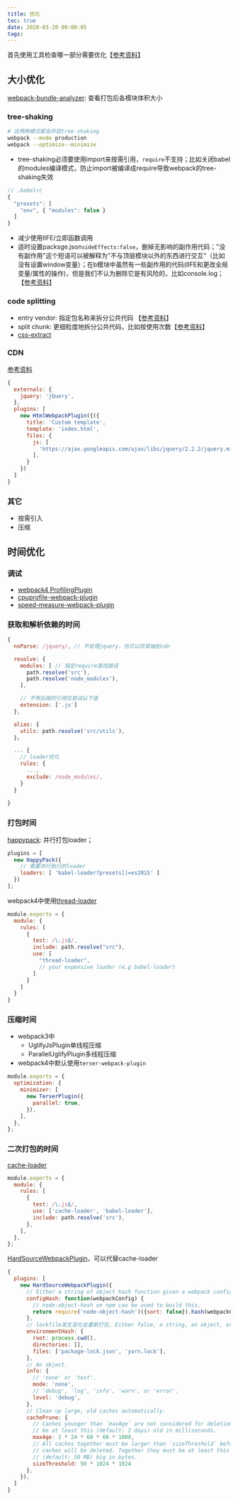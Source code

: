 ```yaml
---
title: 优化
toc: true
date: 2020-03-20 00:00:05
tags:
---
```



首先使用工具检查哪一部分需要优化【[参考资料](https://mp.weixin.qq.com/s/mo8V3p-ex3mNdScBqJk5gQ)】



## 大小优化
[webpack-bundle-analyzer](https://github.com/webpack-contrib/webpack-bundle-analyzer): 查看打包后各模块体积大小

### tree-shaking
```sh
# 这两种模式都会开启tree-shaking
webpack --mode production
webpack --optimize--minimize
```

* tree-shaking必须要使用import来按需引用，`require`不支持；比如关闭babel的modules编译模式，防止import被编译成require导致webpack的tree-shaking失效
```js
// .babelrc
{
  "presets": [
    "env", { "modules": false }
  ]
}
```

* 减少使用IIFE/立即函数调用
* 适时设置packsge.json`sideEffects:false`，删掉无影响的副作用代码；"没有副作用"这个短语可以被解释为"不与顶层模块以外的东西进行交互"（比如没有设置window变量）；在b模块中虽然有一些副作用的代码(IIFE和更改全局变量/属性的操作)，但是我们不认为删除它是有风险的，比如console.log；【[参考资料](https://juejin.im/post/5bb8ef58f265da0a972e3434#heading-15)】


### code splitting
* entry vendor: 指定包名称来拆分公共代码 【[参考资料](/wiki/1.前端/JavaScript/Webpack/config/entry_output)】
* split chunk: 更细粒度地拆分公共代码，比如按使用次数【[参考资料](/wiki/1.前端/JavaScript/Webpack/config/optimization_chunks)】
* [css-extract](https://webpack.js.org/plugins/mini-css-extract-plugin/#install)


### CDN
[参考资料](/wiki/1.前端/z.框架_源码_原理/Plugin/head#html-webpack-plugin)
```js
{
  externals: {
    jquery: 'jQuery',
  },
  plugins: [
    new HtmlWebpackPlugin({({
      title: 'Custom template',
      template: 'index.html',
      files: {
        js: [
          'https://ajax.googleapis.com/ajax/libs/jquery/2.2.2/jquery.min.js',
        ],
      }
    })
  ]
}
```

### 其它
* 按需引入
* 压缩


## 时间优化

### 调试
* [webpack4 ProfilingPlugin](https://webpack.js.org/plugins/profiling-plugin/)
* [cpuprofile-webpack-plugin](https://github.com/jantimon/cpuprofile-webpack-plugin)
* [speed-measure-webpack-plugin](https://github.com/stephencookdev/speed-measure-webpack-plugin)



### 获取和解析依赖的时间
```js
{
  noParse: /jquery/, // 不处理jquery，也可以将其抽到cdn

  resolve: {
    modules: [ // 指定require查找路径
      path.resolve('src'),
      path.resolve('node_modules'),
    ],

    // 不带后缀的引用仅尝试以下值
    extension: ['.js']
  },

  alias: {
    utils: path.resolve('src/utils'),
  }，

  ... {
    // loader优化
    rules: {
      ...,
      exclude: /node_modules/,
    }
  }
  
}
```


### 打包时间
[happypack](https://github.com/amireh/happypack): 并行打包loader；
```js
plugins = [
  new HappyPack({
    // 需要并行执行的loader
    loaders: [ 'babel-loader?presets[]=es2015' ]
  })
];
```
webpack4中使用[thread-loader](https://github.com/webpack-contrib/thread-loader)
```js
module.exports = {
  module: {
    rules: [
      {
        test: /\.js$/,
        include: path.resolve("src"),
        use: [
          "thread-loader",
          // your expensive loader (e.g babel-loader)
        ]
      }
    ]
  }
}
```



### 压缩时间
* webpack3中
  * UglifyJsPlugin单线程压缩
  * ParallelUglifyPlugin多线程压缩
* webpack4中默认使用`terser-webpack-plugin`
```js
module.exports = {
  optimization: {
    minimizer: [
      new TerserPlugin({
        parallel: true,
      }),
    ],
  },
};
```

### 二次打包的时间
[cache-loader](https://github.com/webpack-contrib/cache-loader)
```js
module.exports = {
  module: {
    rules: [
      {
        test: /\.js$/,
        use: ['cache-loader', 'babel-loader'],
        include: path.resolve('src'),
      },
    ],
  },
};
```

[HardSourceWebpackPlugin](https://github.com/mzgoddard/hard-source-webpack-plugin)，可以代替cache-loader
```js
{
  plugins: [
    new HardSourceWebpackPlugin({
      // Either a string of object hash function given a webpack config.
      configHash: function(webpackConfig) {
        // node-object-hash on npm can be used to build this.
        return require('node-object-hash')({sort: false}).hash(webpackConfig);
      },
      // lockfile发生变化会重新打包, Either false, a string, an object, or a project hashing function. 
      environmentHash: {
        root: process.cwd(),
        directories: [],
        files: ['package-lock.json', 'yarn.lock'],
      },
      // An object.
      info: {
        // 'none' or 'test'.
        mode: 'none',
        // 'debug', 'log', 'info', 'warn', or 'error'.
        level: 'debug',
      },
      // Clean up large, old caches automatically.
      cachePrune: {
        // Caches younger than `maxAge` are not considered for deletion. They must
        // be at least this (default: 2 days) old in milliseconds.
        maxAge: 2 * 24 * 60 * 60 * 1000,
        // All caches together must be larger than `sizeThreshold` before any
        // caches will be deleted. Together they must be at least this
        // (default: 50 MB) big in bytes.
        sizeThreshold: 50 * 1024 * 1024
      },
    }),
  ]
}
```

